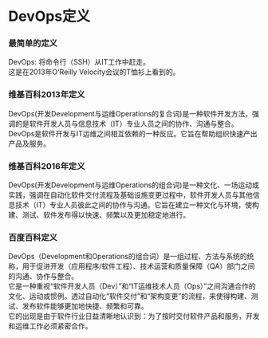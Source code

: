 # DevOps定义
### 最简单的定义
DevOps: 将命令行（SSH）从IT工作中赶走。  
这是在2013年O'Reilly Velocity会议的T恤衫上看到的。  

### 维基百科2013年定义
DevOps(开发Development与运维Operations的复合词)是一种软件开发方法，强调的是软件开发人员与信息技术（IT）专业人员之间的协作、沟通与整合。DevOps是软件开发与IT运维之间相互依赖的一种反应。它旨在帮助组织快速产出产品及服务。

### 维基百科2016年定义
DevOps(开发Development与运维Operations的组合词)是一种文化、一场运动或实践，强调在自动化软件交付流程及基础设施变更过程中，软件开发人员与其他信息技术（IT）专业人员彼此之间的协作与沟通。它旨在建立一种文化与环境，使构建、测试、软件发布得以快速、频繁以及更加稳定地进行。

### 百度百科定义
DevOps（Development和Operations的组合词）是一组过程、方法与系统的统称，用于促进开发（应用程序/软件工程）、技术运营和质量保障（QA）部门之间的沟通、协作与整合。  
它是一种重视“软件开发人员（Dev）”和“IT运维技术人员（Ops）”之间沟通合作的文化、运动或惯例。透过自动化“软件交付”和“架构变更”的流程，来使得构建、测试、发布软件能够更加地快捷、频繁和可靠。  
它的出现是由于软件行业日益清晰地认识到：为了按时交付软件产品和服务，开发和运维工作必须紧密合作。  


